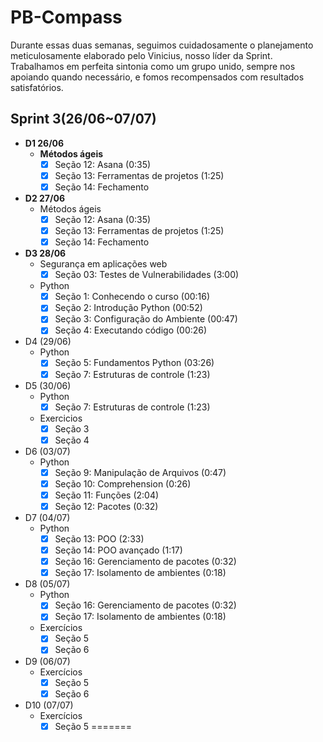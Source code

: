 # PB-Compass

Durante essas duas semanas, seguimos cuidadosamente o planejamento meticulosamente elaborado pelo Vinicius, nosso líder da Sprint. Trabalhamos em perfeita sintonia como um grupo unido, sempre nos apoiando quando necessário, e fomos recompensados com resultados satisfatórios.
## **Sprint 3(26/06~07/07)**

- **D1 26/06**
    - **Métodos ágeis**
        - [x]  Seção 12: Asana (0:35)
        - [x]  Seção 13: Ferramentas de projetos (1:25)
        - [x]  Seção 14:  Fechamento
- **D2 27/06**
    - Métodos ágeis
        - [x]  Seção 12: Asana (0:35)
        - [x]  Seção 13: Ferramentas de projetos (1:25)
        - [x]  Seção 14:  Fechamento
- **D3 28/06**
    - Segurança em aplicações web
        - [x]  Seção 03: Testes de Vulnerabilidades (3:00)
    - Python
        - [x]  Seção 1: Conhecendo o curso (00:16)
        - [x]  Seção 2: Introdução Python (00:52)
        - [x]  Seção 3: Configuração do Ambiente (00:47)
        - [x]  Seção 4: Executando código (00:26)
- D4 (29/06)
    - Python
        - [x]  Seção 5: Fundamentos Python (03:26)
        - [x]  Seção 7: Estruturas de controle (1:23)
- D5 (30/06)
    - Python
        - [x]  Seção 7: Estruturas de controle (1:23)
    - Exercicios
        - [x]  Seção 3
        - [x]  Seção 4
- D6 (03/07)
    - Python
        - [x]  Seção 9: Manipulação de Arquivos (0:47)
        - [x]  Seção 10: Comprehension (0:26)
        - [x]  Seção 11: Funções (2:04)
        - [x]  Seção 12: Pacotes (0:32)
- D7 (04/07)
    - Python
        - [x]  Seção 13: POO (2:33)
        - [x]  Seção 14: POO avançado (1:17)
        - [x]  Seção 16: Gerenciamento de pacotes (0:32)
        - [x]  Seção 17: Isolamento de ambientes (0:18)
- D8 (05/07)
    - Python
        - [x]  Seção 16: Gerenciamento de pacotes (0:32)
        - [x]  Seção 17: Isolamento de ambientes (0:18)
    - Exercícios
        - [x]  Seção 5
        - [x]  Seção 6
- D9 (06/07)
    - Exercícios
        - [x]  Seção 5
        - [x]  Seção 6
- D10 (07/07)
    - Exercícios
        - [x]  Seção 5
=======
